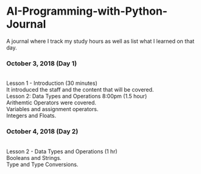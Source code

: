 # AI-Programming-with-Python-Journal
A journal where I track my study hours as well as list what I learned on that day.
<h3> October 3, 2018 (Day 1) </h3>
<br>
Lesson 1 - Introduction (30 minutes)
<br>
It introduced the staff and the content that will be covered.
<br>
Lesson 2: Data Types and Operations 8:00pm (1.5 hour)
<br>
Arithemtic Operators were covered.
<br>
Variables and assignment operators.
<br>
Integers and Floats.
<h3> October 4, 2018 (Day 2) </h3>
<br>
Lesson 2 - Data Types and Operations (1 hr)
<br>
Booleans and Strings.
<br>
Type and Type Conversions.
